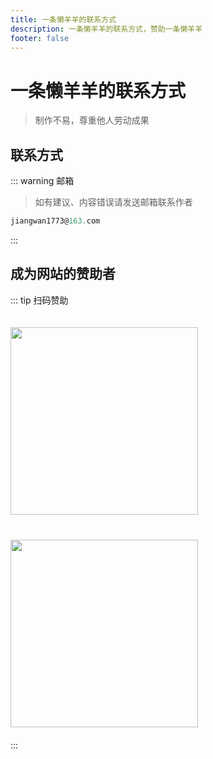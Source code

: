 ```yaml
---
title: 一条懒羊羊的联系方式
description: 一条懒羊羊的联系方式，赞助一条懒羊羊
footer: false
---
```


# 一条懒羊羊的联系方式

> 制作不易，尊重他人劳动成果

## 联系方式

::: warning 邮箱

> 如有建议、内容错误请发送邮箱联系作者

```js
jiangwan1773@163.com
```
:::

## 成为网站的赞助者

::: tip 扫码赞助
<div class="img-box">
    <img src="/public/image/wechat.png" class="code-1"/>
    <img src="/public/image/zhifubao.png" class="code-1"/>
</div>
:::


<style scoped>
    .img-box {
        display: flex;
        flex-wrap: wrap;
    }
    .code-1 {
        margin: 20px 20px 20px 0;
        width: 300px;
        &:last-child {
            margin-right: 0;
        }
    }
</style>